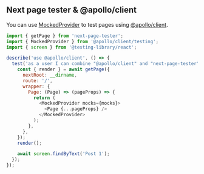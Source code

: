 ## Next page tester & @apollo/client

You can use [MockedProvider](https://www.apollographql.com/docs/react/development-testing/testing/#the-mockedprovider-component) to test pages using [@apollo/client](https://github.com/apollographql/apollo-client/blob/main/docs/source/index.mdx).

```js
import { getPage } from 'next-page-tester';
import { MockedProvider } from '@apollo/client/testing';
import { screen } from '@testing-library/react';

describe('use @apollo/client', () => {
  test('as a user I can combine "@apollo/client" and "next-page-tester"', async () => {
    const { render } = await getPage({
      nextRoot: __dirname,
      route: '/',
      wrapper: {
        Page: (Page) => (pageProps) => {
          return (
            <MockedProvider mocks={mocks}>
              <Page {...pageProps} />
            </MockedProvider>
          );
        },
      },
    });
    render();

    await screen.findByText('Post 1');
  });
});
```
